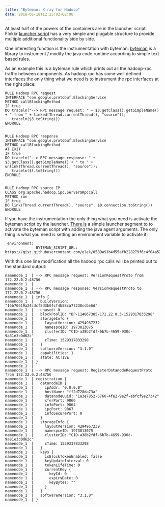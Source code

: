 ```yaml
---
title: "Byteman: X-ray for Hadoop"
date: 2018-06-18T12:25:02+02:00
---
```


At least half of the powers of the containers are in the launcher script. Flokkr [launcher script][launcher] has a very simple and plugable structure to provide multiple additional functionality side by side.

One interesting function is the instrumentation with byteman: [byteman] is a library to instrument / modify the java code runtime according to simple text based rules.

As an example this is a byteman rule which prints out all the hadoop-rpc traffic between components. As hadoop rpc has some well defined interfaces the only thing what we need is to instrument the rpc interfaces at the right place:


```
RULE Hadoop RPC request
INTERFACE ^com.google.protobuf.BlockingService
METHOD callBlockingMethod
IF true
DO traceln("--> RPC message request: " + $3.getClass().getSimpleName() + " from " + linked(Thread.currentThread(), "source"));
   traceln($3.toString())
ENDRULE


RULE Hadoop RPC response
INTERFACE ^com.google.protobuf.BlockingService
METHOD callBlockingMethod
AT EXIT
IF true
DO traceln("--> RPC message response: " + $3.getClass().getSimpleName() + " to " + unlink(Thread.currentThread(), "source"));
   traceln($!.toString())
ENDRULE


RULE Hadoop RPC source IP
CLASS org.apache.hadoop.ipc.Server$RpcCall
METHOD run
IF true
DO link(Thread.currentThread(), "source", $0.connection.toString())
ENDRULE

```



If you have the instrumentation the only thing what you need is activate the byteman script by the launcher. [There is][bytemanplugin] a simple launcher segment to to activate the byteman script with adding the java agent arguments. The only thing is what you need is setting an environment variable to activate it:


```
 environment:
              BYTEMAN_SCRIPT_URL: https://gist.githubusercontent.com/elek/0589a91b4d55afb228279f6c4f04a525/raw/8bb4e03de7397c8a9d9bb74a5ec80028b42575c4/hadoop.btm
```


With this one line modification all the hadoop rpc calls will be printed out to the standard output:

```
namenode_1  | --> RPC message request: VersionRequestProto from 172.22.0.2:48756
namenode_1  |
namenode_1  | --> RPC message response: VersionRequestProto to 172.22.0.2:48756
namenode_1  | info {
namenode_1  |   buildVersion: "16b70619a24cdcf5d3b0fcf4b58ca77238ccbe6d"
namenode_1  |   unused: 0
namenode_1  |   blockPoolID: "BP-114867385-172.22.0.3-1529317833298"
namenode_1  |   storageInfo {
namenode_1  |     layoutVersion: 4294967232
namenode_1  |     namespceID: 1973813075
namenode_1  |     clusterID: "CID-a38b2fdf-6b7b-4659-930d-9a81e3c0d62c"
namenode_1  |     cTime: 1529317833298
namenode_1  |   }
namenode_1  |   softwareVersion: "3.1.0"
namenode_1  |   capabilities: 1
namenode_1  |   state: ACTIVE
namenode_1  | }
namenode_1  |
namenode_1  | --> RPC message request: RegisterDatanodeRequestProto from 172.22.0.2:48756
namenode_1  | registration {
namenode_1  |   datanodeID {
namenode_1  |     ipAddr: "0.0.0.0"
namenode_1  |     hostName: "ff2d728da73a"
namenode_1  |     datanodeUuid: "1a3e7852-5760-4fe2-9e2f-ebfcf9e27342"
namenode_1  |     xferPort: 9866
namenode_1  |     infoPort: 9864
namenode_1  |     ipcPort: 9867
namenode_1  |     infoSecurePort: 0
namenode_1  |   }
namenode_1  |   storageInfo {
namenode_1  |     layoutVersion: 4294967239
namenode_1  |     namespceID: 1973813075
namenode_1  |     clusterID: "CID-a38b2fdf-6b7b-4659-930d-9a81e3c0d62c"
namenode_1  |     cTime: 1529317833298
namenode_1  |   }
namenode_1  |   keys {
namenode_1  |     isBlockTokenEnabled: false
namenode_1  |     keyUpdateInterval: 0
namenode_1  |     tokenLifeTime: 0
namenode_1  |     currentKey {
namenode_1  |       keyId: 0
namenode_1  |       expiryDate: 0
namenode_1  |       keyBytes: ""
namenode_1  |     }
namenode_1  |   }
namenode_1  |   softwareVersion: "3.1.0"
namenode_1  | }
```


[launcher]: https://github.com/flokkr/launcher
[byteman]: http://byteman.jboss.org/
[bytemanplugin]: https://github.com/flokkr/launcher/blob/master/plugins/017_byteman/byteman.sh

